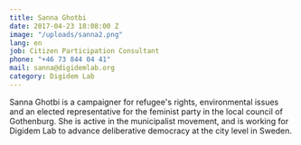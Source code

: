 ```yaml
---
title: Sanna Ghotbi
date: 2017-04-23 18:08:00 Z
image: "/uploads/sanna2.png"
lang: en
job: Citizen Participation Consultant
phone: "+46 73 844 04 41"
mail: sanna@digidemlab.org
category: Digidem Lab
---
```


Sanna Ghotbi is a campaigner for refugee's rights, environmental issues
  and an elected representative for the feminist party in the local council of Gothenburg.
  She is active in the municipalist movement, and is working for Digidem Lab to advance
  deliberative democracy at the city level in Sweden.
